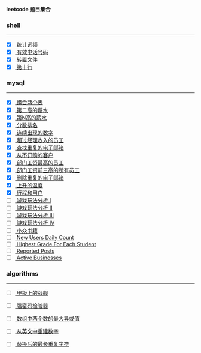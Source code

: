 #### leetcode 题目集合

### shell
<hr>

- [x] [ 统计词频 ](./shell/countFrequency.md)
- [x] [ 有效电话号码 ](./shell/phone.md)
- [x] [ 转置文件 ](./shell/changeFile.md)
- [x] [ 第十行 ](./shell/tenth.md)

### mysql
<hr>

- [x] [ 组合两个表 ](./mysql/assembleTable.md)
- [x] [ 第二高的薪水 ](./mysql/top2Salary.md)
- [x] [ 第N高的薪水 ](./mysql/topNSalary.md)
- [x] [ 分数排名 ](./mysql/rankScores.md)
- [x] [ 连续出现的数字 ](./mysql/consecutiveNumbers.md)
- [x] [ 超过经理收入的员工 ](./mysql/employeesEarning.md)
- [x] [ 查找重复的电子邮箱 ](./mysql/duplicateEmail.md)
- [x] [ 从不订购的客户 ](./mysql/neverOrder.md)
- [x] [ 部门工资最高的员工 ](./mysql/highestSalary.md)
- [x] [ 部门工资前三高的所有员工 ](./mysql/topThreeSalarie.md)
- [x] [ 删除重复的电子邮箱 ](./mysql/deleteDuplicateEmails.md)
- [x] [ 上升的温度 ](./mysql/risingTmperature.md)
- [x] [ 行程和用户 ](./mysql/tripsAndUsers.md)
- [ ] [ 游戏玩法分析 I ](./mysql/)
- [ ] [ 游戏玩法分析 II ](./mysql/)
- [ ] [ 游戏玩法分析 III ](./mysql/)
- [ ] [ 游戏玩法分析 IV ](./mysql/)
- [ ] [ 小众书籍 ](./mysql/)
- [ ] [ New Users Daily Count ](./mysql/)
- [ ] [ Highest Grade For Each Student ](./mysql/)
- [ ] [ Reported Posts ](./mysql/)
- [ ] [ Active Businesses ](./mysql/)

### algorithms
<hr>

- [ ] [ 甲板上的战舰 ](./algorithms/assembleTable.md)
- [ ] [ 强密码检验器 ](./algorithms/top2Salary.md)
- [ ] [ 数组中两个数的最大异或值 ](./algorithms/topNSalary.md)
- [ ] [ 从英文中重建数字 ](./algorithms/algorithms.md)
- [ ] [ 替换后的最长重复字符 ](./algorithms/topNSalary.md)

